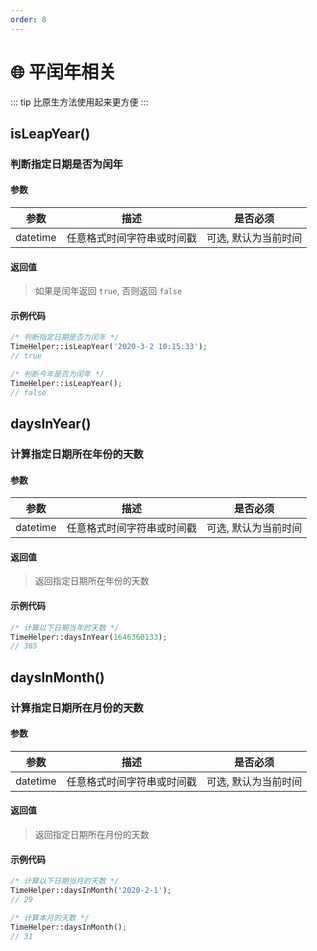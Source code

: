 ```yaml
---
order: 8
---
```


# 🌐 平闰年相关

::: tip
比原生方法使用起来更方便
:::

## isLeapYear()

### 判断指定日期是否为闰年

#### 参数

|    参数    |      描述       |    是否必须     |
|:--------:|:-------------:|:-----------:|
| datetime | 任意格式时间字符串或时间戳 | 可选, 默认为当前时间 |

#### 返回值

> 如果是闰年返回 `true`, 否则返回 `false`

#### 示例代码

```php
/* 判断指定日期是否为闰年 */
TimeHelper::isLeapYear('2020-3-2 10:15:33');
// true

/* 判断今年是否为闰年 */
TimeHelper::isLeapYear();
// false
```

## daysInYear()

### 计算指定日期所在年份的天数

#### 参数

|    参数    |      描述       |    是否必须     |
|:--------:|:-------------:|:-----------:|
| datetime | 任意格式时间字符串或时间戳 | 可选, 默认为当前时间 |

#### 返回值

> 返回指定日期所在年份的天数

#### 示例代码

```php
/* 计算以下日期当年的天数 */
TimeHelper::daysInYear(1646360133);
// 365
```

## daysInMonth()

### 计算指定日期所在月份的天数

#### 参数

|    参数    |      描述       |    是否必须     |
|:--------:|:-------------:|:-----------:|
| datetime | 任意格式时间字符串或时间戳 | 可选, 默认为当前时间 |

#### 返回值

> 返回指定日期所在月份的天数

#### 示例代码

```php
/* 计算以下日期当月的天数 */
TimeHelper::daysInMonth('2020-2-1');
// 29

/* 计算本月的天数 */
TimeHelper::daysInMonth();
// 31
```